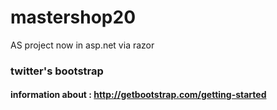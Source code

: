 # mastershop20
AS project now in asp.net via razor

### twitter's bootstrap
#### information about : http://getbootstrap.com/getting-started
